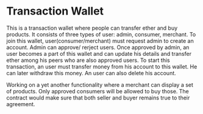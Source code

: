 # Transaction Wallet

This is a transaction wallet where people can transfer ether and buy products. It consists of three types of user: admin, consumer, merchant. To join this wallet, user(consumer/merchant) must request admin to create an account. Admin can approve/ rerject users. Once approved by admin, an user becomes a part of this wallet and can update his details and transfer ether among his peers who are also approved users. To start this transaction, an user must transfer money from his account to this wallet. He can later withdraw this money. An user can also delete his account. 

Working on a yet another functionality where a merchant can display a set of products. Only approved consumers will be allowed to buy those. The contract would make sure that both seller and buyer remains true to their agreement.